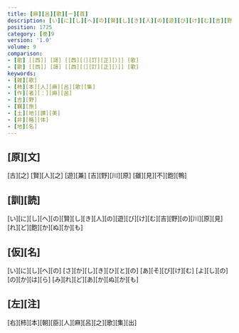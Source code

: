 ```yaml
---
title: [麻][呂][歌][一][首]
description: [い][に][し][へ][の][賢][し][き][人][の][遊][び][け][む][吉][野][の][川][原][見][れ][ど][飽][か][ぬ][か][も]
position: 1725
category: [巻]9
version: '1.0'
volume: 9
comparison:
- [歌] [[西]] [謌] [[西][（][訂][正][）]] [歌]
- [歌] [[西]] [謌] [[西][（][訂][正][）]] [歌]
keywords:
- [雑][歌]
- [柿][本][人][麻][呂][歌][集]
- [作][者][：][麻][呂]
- [吉][野]
- [羈][旅]
- [土][地][讃][美]
- [非][略][体]
- [地][名]
---
```


## [原][文]

[古][之] [賢][人][之] [遊][兼] [吉][野][川][原] [雖][見][不][飽][鴨]

## [訓][読]

[い][に][し][へ][の][賢][し][き][人][の][遊][び][け][む][吉][野][の][川][原][見][れ][ど][飽][か][ぬ][か][も]

## [仮][名]

[い][に][し][へ][の] [さ][か][し][き][ひ][と][の] [あ][そ][び][け][む] [よ][し][の][の][か][は][ら] [み][れ][ど][あ][か][ぬ][か][も]

## [左][注]

[右][柿][本][朝][臣][人][麻][呂][之][歌][集][出]
